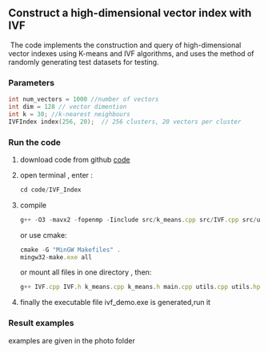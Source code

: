 ## Construct a high-dimensional vector index with IVF

​		The code implements the construction and query of high-dimensional vector indexes using K-means and IVF algorithms, and uses the method of randomly generating test datasets for testing.

### Parameters

```c++
int num_vectors = 1000 //number of vectors
int dim = 128 // vector dimention
int k = 30; //k-nearest neighbours
IVFIndex index(256, 20);  // 256 clusters, 20 vectors per cluster
```

### Run the code

1. download code from github [code](https://github.com/jinkyky/Research_IVF.git)

2. open terminal , enter : 

   ```js
   cd code/IVF_Index
   ```

3. compile

   ```js
   g++ -O3 -mavx2 -fopenmp -Iinclude src/k_means.cpp src/IVF.cpp src/utils.cpp main.cpp -o ivf_demo
   ```

   or use cmake:

   ```js
   cmake -G "MinGW Makefiles" .
   mingw32-make.exe all 
   ```

   or mount all files in one directory , then:

   ```js
   g++ IVF.cpp IVF.h k_means.cpp k_means.h main.cpp utils.cpp utils.hpp -o ivf_demo
   ```

4. finally the executable file ivf_demo.exe is generated,run it

### Result examples

examples are given in the photo folder
